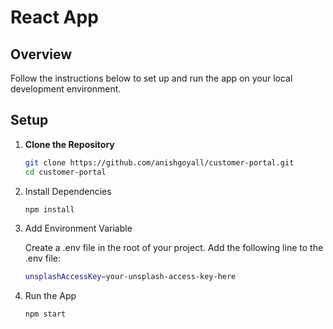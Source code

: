 # React App

## Overview

Follow the instructions below to set up and run the app on your local development environment.

## Setup

1. **Clone the Repository**

   ```bash
   git clone https://github.com/anishgoyall/customer-portal.git
   cd customer-portal

2. Install Dependencies
   ```bash
   npm install

3. Add Environment Variable
   
   Create a .env file in the root of your project.
   Add the following line to the .env file:
   ```bash
   unsplashAccessKey=your-unsplash-access-key-here

5. Run the App
    ```bash
    npm start
